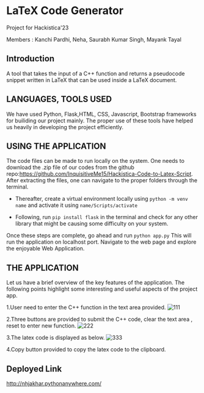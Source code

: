 # LaTeX Code Generator

Project for Hackistica'23

Members :  Kanchi Pardhi, Neha, Saurabh Kumar Singh, Mayank Tayal

## Introduction

A tool that takes the input of a C++ function and returns a pseudocode snippet written in LaTeX that can be used inside a LaTeX document.


## LANGUAGES, TOOLS USED

We have used Python, Flask,HTML, CSS, Javascript, Bootstrap frameworks for builiding our project mainly. The proper use of these tools have helped us heavily in developing the project efficiently.

## USING THE APPLICATION

The code files can be made to run locally on the system. One needs to download the .zip file of our codes from the github repo:https://github.com/InquisitiveMe15/Hackistica-Code-to-Latex-Script.  After extracting the files, one can navigate to the proper folders through the terminal.

* Thereafter, create a virtual environment locally using `python -m venv name` and activate it using `name/Scripts/activate`

* Following, run `pip install flask` in the terminal and check for any other library that might be causing some difficulty on your system. 

Once these steps are complete, go ahead and run `python app.py` This will run the application on localhost port. Navigate to the web page and explore the enjoyable Web Application.

## THE APPLICATION

Let us have a brief overview of the key features of the application. 
The following points highlight some interesting and useful aspects of the project app.

1.User need to enter the C++ function in the text area provided.
![111](https://user-images.githubusercontent.com/78892305/212944013-d504f07b-7170-4aeb-8b5f-9317fa73b342.png)

2.Three buttons are provided to submit the C++ code, clear the text area , reset to enter new function.
![222](https://user-images.githubusercontent.com/78892305/212944119-678c2e3d-5152-4930-a683-c832f54f4303.png)

3.The latex code is displayed as below.
![333](https://user-images.githubusercontent.com/78892305/212944175-bd4db036-383d-43e9-add2-f00d661fb014.png)

4.Copy button provided to copy the latex code to the clipboard.


## Deployed Link
http://nhjakhar.pythonanywhere.com/
